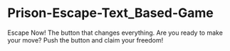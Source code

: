 # Prison-Escape-Text_Based-Game
Escape Now! The button that changes everything. Are you ready to make your move? Push the button and claim your freedom!
